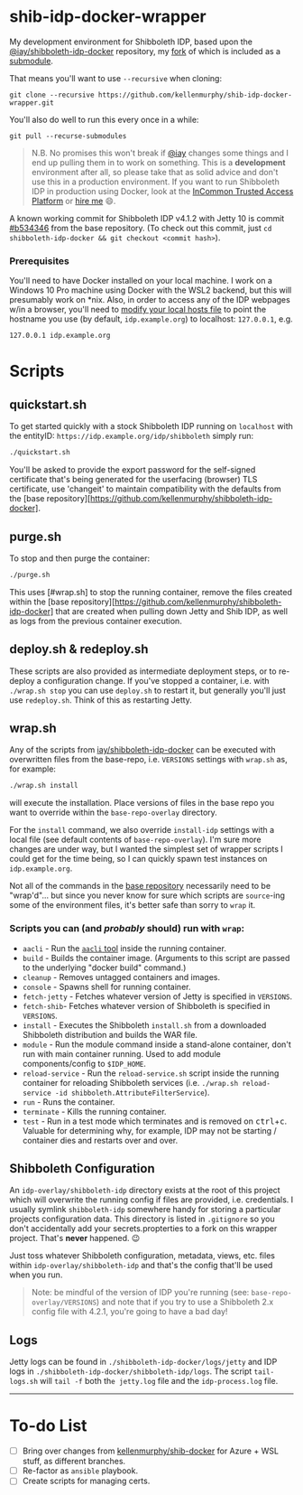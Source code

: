# shib-idp-docker-wrapper

My development environment for Shibboleth IDP, based upon the [@iay/shibboleth-idp-docker](https://github.com/iay/shibboleth-idp-docker) repository, my [fork](https://github.com/kellenmurphy/shibboleth-idp-docker) of which is included as a [submodule](https://github.blog/2016-02-01-working-with-submodules/). 

That means you'll want to use `--recursive` when cloning:

```
git clone --recursive https://github.com/kellenmurphy/shib-idp-docker-wrapper.git
```

You'll also do well to run this every once in a while:

```
git pull --recurse-submodules
```  

> N.B. No promises this won't break if [@iay](https://github.com/iay) changes some things and I end up pulling them in to work on something. This is a **development** environment after all, so please take that as solid advice and don't use this in a production environment. If you want to run Shibboleth IDP in production using Docker, look at the [InCommon Trusted Access Platform](https://spaces.at.internet2.edu/display/ITAP/InCommon+Trusted+Access+Platform+Library) or [hire me](https://idmengineering.com) :smile:.  
 
A known working commit for Shibboleth IDP v4.1.2 with Jetty 10 is commit [#b534346](https://github.com/kellenmurphy/shibboleth-idp-docker/commit/b534346f244f3018bf2ae48988c2babfee995c5b) from the base repository. (To check out this commit, just `cd shibboleth-idp-docker && git checkout <commit hash>`).

### Prerequisites

You'll need to have Docker installed on your local machine. I work on a Windows 10 Pro machine using Docker with the WSL2 backend, but this will presumably work on *nix. Also, in order to access any of the IDP webpages w/in a browser, you'll need to [modify your local hosts file](https://www.bcsengineering.com/how-to-modify-your-hosts-file/) to point the hostname you use (by default, `idp.example.org`) to localhost: `127.0.0.1`, e.g.

```
127.0.0.1 idp.example.org
```
# Scripts

## quickstart.sh

To get started quickly with a stock Shibboleth IDP running on `localhost` with the entityID: `https://idp.example.org/idp/shibboleth` simply run:

```bash
./quickstart.sh
```

You'll be asked to provide the export password for the self-signed certificate that's being generated for the userfacing (browser) TLS certificate, use 'changeit' to maintain compatibility with the defaults from the [base repository][https://github.com/kellenmurphy/shibboleth-idp-docker].

## purge.sh

To stop and then purge the container:

```bash
./purge.sh
```

This uses [#wrap.sh] to stop the running container, remove the files created within the [base repository][https://github.com/kellenmurphy/shibboleth-idp-docker] that are created when pulling down Jetty and Shib IDP, as well as logs from the previous container execution.

## deploy.sh & redeploy.sh

These scripts are also provided as intermediate deployment steps, or to re-deploy a configuration change. If you've stopped a container, i.e. with `./wrap.sh stop` you can use `deploy.sh` to restart it, but generally you'll just use `redeploy.sh`. Think of this as restarting Jetty.
## wrap.sh

Any of the scripts from [iay/shibboleth-idp-docker](https://github.com/iay/shibboleth-idp-docker) can be executed with overwritten files from the base-repo, i.e. `VERSIONS` settings with `wrap.sh` as, for example:

```bash
./wrap.sh install
```

will execute the installation. Place versions of files in the base repo you want to override within the `base-repo-overlay` directory. 

For the `install` command, we also override `install-idp` settings with a local file (see default contents of `base-repo-overlay`). I'm sure more changes are under way, but I wanted the simplest set of wrapper scripts I could get for the time being, so I can quickly spawn test instances on `idp.example.org`. 

Not all of the commands in the [base repository](https://github.com/iay/shibboleth-idp-docker) necessarily need to be "wrap'd"... but since you never know for sure which scripts are `source`-ing some of the environment files, it's better safe than sorry to `wrap` it.

### Scripts you can (and *probably* should) run with `wrap`:

- `aacli` - Run the [`aacli` tool](https://shibboleth.atlassian.net/wiki/spaces/IDP4/pages/1265631852/AACLI) inside the running container.
- `build` - Builds the container image. (Arguments to this script are passed to the underlying "docker build" command.)
- `cleanup` - Removes untagged containers and images.
- `console` - Spawns shell for running container.
- `fetch-jetty` - Fetches whatever version of Jetty is specified in `VERSIONS`.
- `fetch-shib`- Fetches whatever version of Shibboleth is specified in `VERSIONS`.
- `install` - Executes the Shibboleth `install.sh` from a downloaded Shibboleth distribution and builds the WAR file.
- `module` - Run the module command inside a stand-alone container, don't run with main container running. Used to add module components/config to `$IDP_HOME`.
- `reload-service` - Run the `reload-service.sh` script inside the running container for reloading Shibboleth services (i.e. `./wrap.sh reload-service -id shibboleth.AttributeFilterService`).
- `run` - Runs the container.
- `terminate` - Kills the running container.
- `test` - Run in a test mode which terminates and is removed on <kbd>ctrl</kbd>+<kbd>c</kbd>. Valuable for determining why, for example, IDP may not be starting / container dies and restarts over and over.

## Shibboleth Configuration

An `idp-overlay/shibboleth-idp` directory exists at the root of this project which will overwrite the running config if files are provided, i.e. credentials. I usually symlink `shibboleth-idp` somewhere handy for storing a particular projects configuration data. This directory is listed in `.gitignore` so you don't accidentally add your secrets.propterties to a fork on this wrapper project. That's **never** happened. :wink:

Just toss whatever Shibboleth configuration, metadata, views, etc. files within `idp-overlay/shibboleth-idp` and that's the config that'll be used when you run. 

> Note: be mindful of the version of IDP you're running (see: `base-repo-overlay/VERSIONS`) and note that if you try to use a Shibboleth 2.x config file with 4.2.1, you're going to have a bad day!

## Logs

Jetty logs can be found in `./shibboleth-idp-docker/logs/jetty` and IDP logs in `./shibboleth-idp-docker/shibboleth-idp/logs`. The script `tail-logs.sh` will `tail -f` both th`e jetty.log` file and the `idp-process.log` file.

---
# To-do List

- [ ] Bring over changes from [kellenmurphy/shib-docker](https://github.com/kellenmurphy/shib-docker) for Azure + WSL stuff, as different branches.
- [ ] Re-factor as `ansible` playbook.
- [ ] Create scripts for managing certs.
